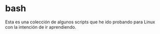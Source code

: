 # bash
Esta es una colección de algunos scripts que he ido probando para Linux con la intención de ir aprendiendo.
